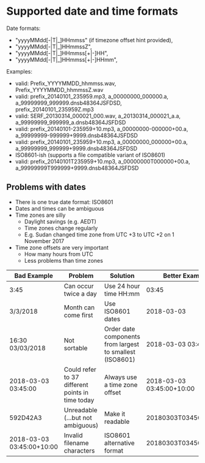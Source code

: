 # Supported date and time formats

Date formats:

- "yyyyMMdd[-|T|_]HHmmss" (if timezone offset hint provided),
- "yyyyMMdd[-|T|_]HHmmssZ",
- "yyyyMMdd[-|T|_]HHmmss[+|-]HH",
- "yyyyMMdd[-|T|_]HHmmss[+|-]HHmm",

Examples:

- valid: Prefix_YYYYMMDD_hhmmss.wav, Prefix_YYYYMMDD_hhmmssZ.wav
- valid: prefix_20140101_235959.mp3, a_00000000_000000.a, a_99999999_999999.dnsb48364JSFDSD, prefix_20140101_235959Z.mp3
- valid: SERF_20130314_000021_000.wav, a_20130314_000021_a.a, a_99999999_999999_a.dnsb48364JSFDSD
- valid: prefix_20140101-235959+10.mp3, a_00000000-000000+00.a, a_99999999-999999+9999.dnsb48364JSFDSD
- valid: prefix_20140101_235959+10.mp3, a_00000000_000000+00.a, a_99999999_999999+9999.dnsb48364JSFDSD
- ISO8601-ish (supports a file compatible variant of ISO8601)
- valid: prefix_20140101T235959+10.mp3, a_00000000T000000+00.a, a_99999999T999999+9999.dnsb48364JSFDSD


## Problems with dates

- There is one true date format: ISO8601
- Dates and times can be ambiguous
- Time zones are silly
    - Daylight savings (e.g. AEDT)
    - Time zones change regularly
    - E.g. Sudan changed time zone from UTC +3 to UTC +2 on 1 November 2017
- Time zone offsets are very important
    - How many hours from UTC
    - Less problems than time zones


|    Bad Example                    |    Problem                                                   |    Solution                                                      |    Better Example                    |   |
|-----------------------------------|--------------------------------------------------------------|------------------------------------------------------------------|--------------------------------------|---|
|    3:45                           |    Can   occur twice a day                                   |    Use   24 hour time HH:mm                                      |    03:45                             |   |
|    3/3/2018                       |    Month   can come first                                    |    Use   ISO8601 dates                                           |    2018-03-03                        |   |
|    16:30   03/03/2018             |    Not   sortable                                            |    Order   date components from largest to smallest (ISO8601)    |    2018-03-03   03:45:00             |   |
|    2018-03-03   03:45:00          |    Could   refer to 37   different   points in time today    |    Always   use a time zone offset                               |    2018-03-03   03:45:00+10:00       |   |
|    592D42A3                       |    Unreadable      (…but   not ambiguous)                    |    Make   it readable                                            |    20180303T034500Z                  |   |
|    2018-03-03   03:45:00+10:00    |    Invalid   filename   characters                           |    ISO8601   alternative format                                  |    20180303T034500+1000              |   |